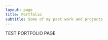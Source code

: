 ```yaml
---
layout: page
title: Portfolio
subtitle: Some of my past work and projects
---
```


TEST PORTFOLIO PAGE